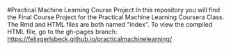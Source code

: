#Practical Machine Learning Course Project
In this repository you will find the Final Course Project for the Practical Machine Learning Coursera Class. The Rmd and HTML files are both named "index". To view the compiled HTML file, go to the gh-pages branch: https://felixgerlsbeck.github.io/practicalmachinelearning/
